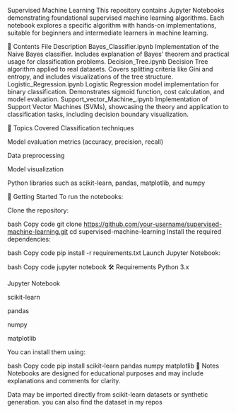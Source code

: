 Supervised Machine Learning
This repository contains Jupyter Notebooks demonstrating foundational supervised machine learning algorithms. Each notebook explores a specific algorithm with hands-on implementations, suitable for beginners and intermediate learners in machine learning.

📁 Contents
File	Description
Bayes_Classifier.ipynb	Implementation of the Naive Bayes classifier. Includes explanation of Bayes' theorem and practical usage for classification problems.
Decision_Tree.ipynb	Decision Tree algorithm applied to real datasets. Covers splitting criteria like Gini and entropy, and includes visualizations of the tree structure.
Logistic_Regression.ipynb	Logistic Regression model implementation for binary classification. Demonstrates sigmoid function, cost calculation, and model evaluation.
Support_vector_Machine_.ipynb	Implementation of Support Vector Machines (SVMs), showcasing the theory and application to classification tasks, including decision boundary visualization.

🧠 Topics Covered
Classification techniques

Model evaluation metrics (accuracy, precision, recall)

Data preprocessing

Model visualization

Python libraries such as scikit-learn, pandas, matplotlib, and numpy

🚀 Getting Started
To run the notebooks:

Clone the repository:

bash
Copy code
git clone https://github.com/your-username/supervised-machine-learning.git
cd supervised-machine-learning
Install the required dependencies:

bash
Copy code
pip install -r requirements.txt
Launch Jupyter Notebook:

bash
Copy code
jupyter notebook
🛠 Requirements
Python 3.x

Jupyter Notebook

scikit-learn

pandas

numpy

matplotlib

You can install them using:

bash
Copy code
pip install scikit-learn pandas numpy matplotlib
📌 Notes
Notebooks are designed for educational purposes and may include explanations and comments for clarity.

Data may be imported directly from scikit-learn datasets or synthetic generation.
you can also find the dataset in my repos
